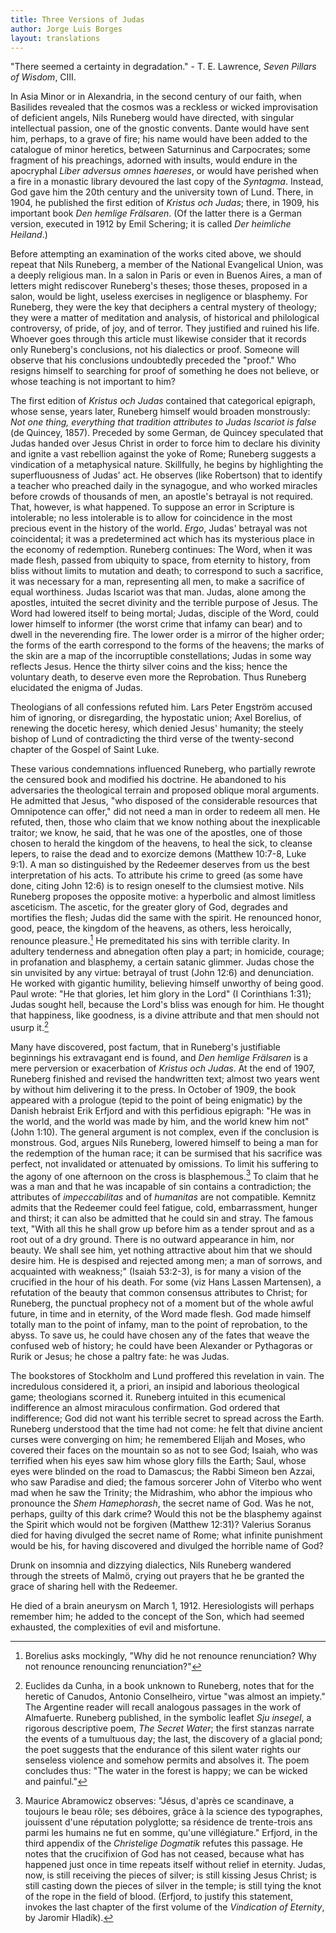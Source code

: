 ```yaml
---
title: Three Versions of Judas
author: Jorge Luis Borges
layout: translations
---
```


"There seemed a certainty in degradation." - T. E. Lawrence, _Seven Pillars of Wisdom_, CIII.

In Asia Minor or in Alexandria, in the second century of our faith, when Basilides revealed that the cosmos was a reckless or wicked improvisation of deficient angels, Nils Runeberg would have directed, with singular intellectual passion, one of the gnostic convents. Dante would have sent him, perhaps, to a grave of fire; his name would have been added to the catalogue of minor heretics, between Saturninus and Carpocrates; some fragment of his preachings, adorned with insults, would endure in the apocryphal _Liber adversus omnes haereses_, or would have perished when a fire in a monastic library devoured the last copy of the _Syntagma_. Instead, God gave him the 20th century and the university town of Lund. There, in 1904, he published the first edition of _Kristus och Judas_; there, in 1909, his important book _Den hemlige Frälsaren_. (Of the latter there is a German version, executed in 1912 by Emil Schering; it is called _Der heimliche Heiland_.)

Before attempting an examination of the works cited above, we should repeat that Nils Runeberg, a member of the National Evangelical Union, was a deeply religious man. In a salon in Paris or even in Buenos Aires, a man of letters might rediscover Runeberg's theses; those theses, proposed in a salon, would be light, useless exercises in negligence or blasphemy. For Runeberg, they were the key that deciphers a central mystery of theology; they were a matter of meditation and analysis, of historical and philological controversy, of pride, of joy, and of terror. They justified and ruined his life. Whoever goes through this article must likewise consider that it records only Runeberg's conclusions, not his dialectics or proof. Someone will observe that his conclusions undoubtedly preceded the "proof." Who resigns himself to searching for proof of something he does not believe, or whose teaching is not important to him?

The first edition of _Kristus och Judas_ contained that categorical epigraph, whose sense, years later, Runeberg himself would broaden monstrously: _Not one thing, everything that tradition attributes to Judas Iscariot is false_ (de Quincey, 1857). Preceded by some German, de Quincey speculated that Judas handed over Jesus Christ in order to force him to declare his divinity and ignite a vast rebellion against the yoke of Rome; Runeberg suggests a vindication of a metaphysical nature. Skillfully, he begins by highlighting the superfluousness of Judas' act. He observes (like Robertson) that to identify a teacher who preached daily in the synagogue, and who worked miracles before crowds of thousands of men, an apostle's betrayal is not required. That, however, is what happened. To suppose an error in Scripture is intolerable; no less intolerable is to allow for coincidence in the most precious event in the history of the world. _Ergo_, Judas' betrayal was not coincidental; it was a predetermined act which has its mysterious place in the economy of redemption. Runeberg continues: The Word, when it was made flesh, passed from ubiquity to space, from eternity to history, from bliss without limits to mutation and death; to correspond to such a sacrifice, it was necessary for a man, representing all men, to make a sacrifice of equal worthiness. Judas Iscariot was that man. Judas, alone among the apostles, intuited the secret divinity and the terrible purpose of Jesus. The Word had lowered itself to being mortal; Judas, disciple of the Word, could lower himself to informer (the worst crime that infamy can bear) and to dwell in the neverending fire. The lower order is a mirror of the higher order; the forms of the earth correspond to the forms of the heavens; the marks of the skin are a map of the incorruptible constellations; Judas in some way reflects Jesus. Hence the thirty silver coins and the kiss; hence the voluntary death, to deserve even more the Reprobation. Thus Runeberg elucidated the enigma of Judas.

Theologians of all confessions refuted him. Lars Peter Engström accused him of ignoring, or disregarding, the hypostatic union; Axel Borelius, of renewing the docetic heresy, which denied Jesus' humanity; the steely bishop of Lund of contradicting the third verse of the twenty-second chapter of the Gospel of Saint Luke.

These various condemnations influenced Runeberg, who partially rewrote the censured book and modified his doctrine. He abandoned to his adversaries the theological terrain and proposed oblique moral arguments. He admitted that Jesus, "who disposed of the considerable resources that Omnipotence can offer," did not need a man in order to redeem all men. He refuted, then, those who claim that we know nothing about the inexplicable traitor; we know, he said, that he was one of the apostles, one of those chosen to herald the kingdom of the heavens, to heal the sick, to cleanse lepers, to raise the dead and to exorcize demons (Matthew 10:7-8, Luke 9:1). A man so distinguished by the Redeemer deserves from us the best interpretation of his acts. To attribute his crime to greed (as some have done, citing John 12:6) is to resign oneself to the clumsiest motive. Nils Runeberg proposes the opposite motive: a hyperbolic and almost limitless asceticism. The ascetic, for the greater glory of God, degrades and mortifies the flesh; Judas did the same with the spirit. He renounced honor, good, peace, the kingdom of the heavens, as others, less heroically, renounce pleasure.[^1] He premeditated his sins with terrible clarity. In adultery tenderness and abnegation often play a part; in homicide, courage; in profanation and blasphemy, a certain satanic glimmer. Judas chose the sin unvisited by any virtue: betrayal of trust (John 12:6) and denunciation. He worked with gigantic humility, believing himself unworthy of being good. Paul wrote: "He that glories, let him glory in the Lord" (I Corinthians 1:31); Judas sought hell, because the Lord's bliss was enough for him. He thought that happiness, like goodness, is a divine attribute and that men should not usurp it.[^2]

Many have discovered, post factum, that in Runeberg's justifiable beginnings his extravagant end is found, and _Den hemlige Frälsaren_ is a mere perversion or exacerbation of _Kristus och Judas_. At the end of 1907, Runeberg finished and revised the handwritten text; almost two years went by without him delivering it to the press. In October of 1909, the book appeared with a prologue (tepid to the point of being enigmatic) by the Danish hebraist Erik Erfjord and with this perfidious epigraph: "He was in the world, and the world was made by him, and the world knew him not" (John 1:10). The general argument is not complex, even if the conclusion is monstrous. God, argues Nils Runeberg, lowered himself to being a man for the redemption of the human race; it can be surmised that his sacrifice was perfect, not invalidated or attenuated by omissions. To limit his suffering to the agony of one afternoon on the cross is blasphemous.[^3] To claim that he was a man and that he was incapable of sin contains a contradiction; the attributes of _impeccabilitas_ and of _humanitas_ are not compatible. Kemnitz admits that the Redeemer could feel fatigue, cold, embarrassment, hunger and thirst; it can also be admitted that he could sin and stray. The famous text, "With all this he shall grow up before him as a tender sprout and as a root out of a dry ground. There is no outward appearance in him, nor beauty. We shall see him, yet nothing attractive about him that we should desire him. He is despised and rejected among men; a man of sorrows, and acquainted with weakness;" (Isaiah 53:2-3), is for many a vision of the crucified in the hour of his death. For some (viz Hans Lassen Martensen), a refutation of the beauty that common consensus attributes to Christ; for Runeberg, the punctual prophecy not of a moment but of the whole awful future, in time and in eternity, of the Word made flesh. God made himself totally man to the point of infamy, man to the point of reprobation, to the abyss. To save us, he could have chosen any of the fates that weave the confused web of history; he could have been Alexander or Pythagoras or Rurik or Jesus; he chose a paltry fate: he was Judas.

The bookstores of Stockholm and Lund proffered this revelation in vain. The incredulous considered it, a priori, an insipid and laborious theological game; theologians scorned it. Runeberg intuited in this ecumenical indifference an almost miraculous confirmation. God ordered that indifference; God did not want his terrible secret to spread across the Earth. Runeberg understood that the time had not come: he felt that divine ancient curses were converging on him; he remembered Elijah and Moses, who covered their faces on the mountain so as not to see God; Isaiah, who was terrified when his eyes saw him whose glory fills the Earth; Saul, whose eyes were blinded on the road to Damascus; the Rabbi Simeon ben Azzai, who saw Paradise and died; the famous sorcerer John of Viterbo who went mad when he saw the Trinity; the Midrashim, who abhor the impious who pronounce the _Shem Hamephorash_, the secret name of God. Was he not, perhaps, guilty of this dark crime? Would this not be the blasphemy against the Spirit which would not be forgiven (Matthew 12:31)? Valerius Soranus died for having divulged the secret name of Rome; what infinite punishment would be his, for having discovered and divulged the horrible name of God?

Drunk on insomnia and dizzying dialectics, Nils Runeberg wandered through the streets of Malmö, crying out prayers that he be granted the grace of sharing hell with the Redeemer.

He died of a brain aneurysm on March 1, 1912. Heresiologists will perhaps remember him; he added to the concept of the Son, which had seemed exhausted, the complexities of evil and misfortune.

[^1]: Borelius asks mockingly, "Why did he not renounce renunciation? Why not renounce renouncing renunciation?"
[^2]: Euclides da Cunha, in a book unknown to Runeberg, notes that for the heretic of Canudos, Antonio Conselheiro, virtue "was almost an impiety." The Argentine reader will recall analogous passages in the work of Almafuerte. Runeberg published, in the symbolic leaflet _Sju insegel_, a rigorous descriptive poem, _The Secret Water_; the first stanzas narrate the events of a tumultuous day; the last, the discovery of a glacial pond; the poet suggests that the endurance of this silent water rights our senseless violence and somehow permits and absolves it. The poem concludes thus: "The water in the forest is happy; we can be wicked and painful."
[^3]: Maurice Abramowicz observes: "Jésus, d'après ce scandinave, a toujours le beau rôle; ses déboires, grâce à la science des typographes, jouissent d'une réputation polyglotte; sa résidence de trente-trois ans parmi les humains ne fut en somme, qu'une villégiature." Erfjord, in the third appendix of the _Christelige Dogmatik_ refutes this passage. He notes that the crucifixion of God has not ceased, because what has happened just once in time repeats itself without relief in eternity. Judas, now, is still receiving the pieces of silver; is still kissing Jesus Christ; is still casting down the pieces of silver in the temple; is still tying the knot of the rope in the field of blood. (Erfjord, to justify this statement, invokes the last chapter of the first volume of the _Vindication of Eternity_, by Jaromir Hladík).
